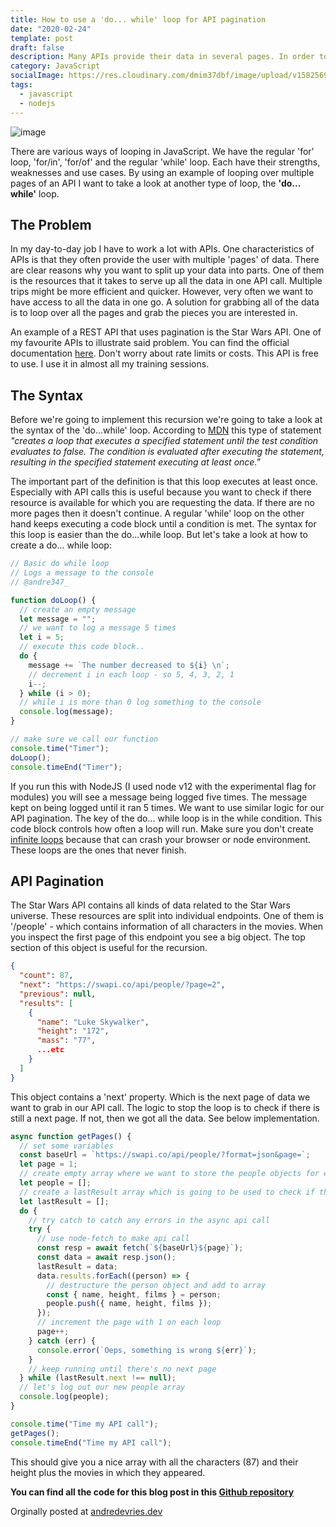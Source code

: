```yaml
---
title: How to use a 'do... while' loop for API pagination
date: "2020-02-24"
template: post
draft: false
description: Many APIs provide their data in several pages. In order to grab all of the data of these pages you have to make multiple API requests in a loop. In JavaScript there are multiple ways of writing such a loop. In this blog I take a look at the 'do... while' loop.
category: JavaScript
socialImage: https://res.cloudinary.com/dmim37dbf/image/upload/v1582569379/do-while-blog/do-whileloop.png
tags:
  - javascript
  - nodejs
---
```


![image](https://res.cloudinary.com/dmim37dbf/image/upload/v1582569379/do-while-blog/do-whileloop.png)

There are various ways of looping in JavaScript. We have the regular 'for' loop, 'for/in', 'for/of' and the regular 'while' loop. Each have their strengths, weaknesses and use cases. By using an example of looping over multiple pages of an API I want to take a look at another type of loop, the **'do... while'** loop.

## The Problem

In my day-to-day job I have to work a lot with APIs. One characteristics of APIs is that they often provide the user with multiple 'pages' of data. There are clear reasons why you want to split up your data into parts. One of them is the resources that it takes to serve up all the data in one API call. Multiple trips might be more efficient and quicker. However, very often we want to have access to all the data in one go. A solution for grabbing all of the data is to loop over all the pages and grab the pieces you are interested in.

An example of a REST API that uses pagination is the Star Wars API. One of my favourite APIs to illustrate said problem. You can find the official documentation [here](https://swapi.co/). Don't worry about rate limits or costs. This API is free to use. I use it in almost all my training sessions.

## The Syntax

Before we're going to implement this recursion we're going to take a look at the syntax of the 'do...while' loop. According to [MDN](https://developer.mozilla.org/en-US/docs/Web/JavaScript/Reference/Statements/do...while) this type of statement _"creates a loop that executes a specified statement until the test condition evaluates to false. The condition is evaluated after executing the statement, resulting in the specified statement executing at least once."_

The important part of the definition is that this loop executes at least once. Especially with API calls this is useful because you want to check if there resource is available for which you are requesting the data. If there are no more pages then it doesn't continue. A regular 'while' loop on the other hand keeps executing a code block until a condition is met. The syntax for this loop is easier than the do...while loop. But let's take a look at how to create a do... while loop:

```js
// Basic do while loop
// Logs a message to the console
// @andre347_

function doLoop() {
  // create an empty message
  let message = "";
  // we want to log a message 5 times
  let i = 5;
  // execute this code block..
  do {
    message += `The number decreased to ${i} \n`;
    // decrement i in each loop - so 5, 4, 3, 2, 1
    i--;
  } while (i > 0);
  // while i is more than 0 log something to the console
  console.log(message);
}

// make sure we call our function
console.time("Timer");
doLoop();
console.timeEnd("Timer");
```

If you run this with NodeJS (I used node v12 with the experimental flag for modules) you will see a message being logged five times. The message kept on being logged until it ran 5 times. We want to use similar logic for our API pagination. The key of the do... while loop is in the while condition. This code block controls how often a loop will run. Make sure you don't create [infinite loops](https://www.dummies.com/web-design-development/avoid-infinite-loops-javascript/) because that can crash your browser or node environment. These loops are the ones that never finish.

## API Pagination

The Star Wars API contains all kinds of data related to the Star Wars universe. These resources are split into individual endpoints. One of them is '/people' - which contains information of all characters in the movies. When you inspect the first page of this endpoint you see a big object. The top section of this object is useful for the recursion.

```json
{
  "count": 87,
  "next": "https://swapi.co/api/people/?page=2",
  "previous": null,
  "results": [
    {
      "name": "Luke Skywalker",
      "height": "172",
      "mass": "77",
      ...etc
    }
  ]
}
```

This object contains a 'next' property. Which is the next page of data we want to grab in our API call. The logic to stop the loop is to check if there is still a next page. If not, then we got all the data. See below implementation.

```js
async function getPages() {
  // set some variables
  const baseUrl = `https://swapi.co/api/people/?format=json&page=`;
  let page = 1;
  // create empty array where we want to store the people objects for each loop
  let people = [];
  // create a lastResult array which is going to be used to check if there is a next page
  let lastResult = [];
  do {
    // try catch to catch any errors in the async api call
    try {
      // use node-fetch to make api call
      const resp = await fetch(`${baseUrl}${page}`);
      const data = await resp.json();
      lastResult = data;
      data.results.forEach((person) => {
        // destructure the person object and add to array
        const { name, height, films } = person;
        people.push({ name, height, films });
      });
      // increment the page with 1 on each loop
      page++;
    } catch (err) {
      console.error(`Oeps, something is wrong ${err}`);
    }
    // keep running until there's no next page
  } while (lastResult.next !== null);
  // let's log out our new people array
  console.log(people);
}

console.time("Time my API call");
getPages();
console.timeEnd("Time my API call");
```

This should give you a nice array with all the characters (87) and their height plus the movies in which they appeared.

**You can find all the code for this blog post in this [Github repository](https://github.com/andre347/do-while-loop-api)**

Orginally posted at [andredevries.dev](https://andredevries.dev/posts/do-while-api-nodejs/)
